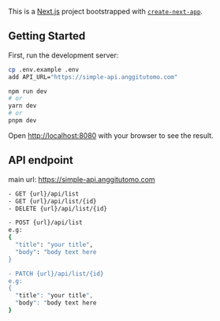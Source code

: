 This is a [Next.js](https://nextjs.org/) project bootstrapped with [`create-next-app`](https://github.com/vercel/next.js/tree/canary/packages/create-next-app).

## Getting Started

First, run the development server:

```bash
cp .env.example .env
add API_URL="https://simple-api.anggitutomo.com"

npm run dev
# or
yarn dev
# or
pnpm dev
```

Open [http://localhost:8080](http://localhost:8080) with your browser to see the result.

## API endpoint
main url: https://simple-api.anggitutomo.com
```bash
- GET {url}/api/list
- GET {url}/api/list/{id}
- DELETE {url}/api/list/{id}

- POST {url}/api/list
e.g:
{
  "title": "your title",
  "body": "body text here
}

- PATCH {url}/api/list/{id}
e.g:
{
  "title": "your title",
  "body": "body text here
}
```

